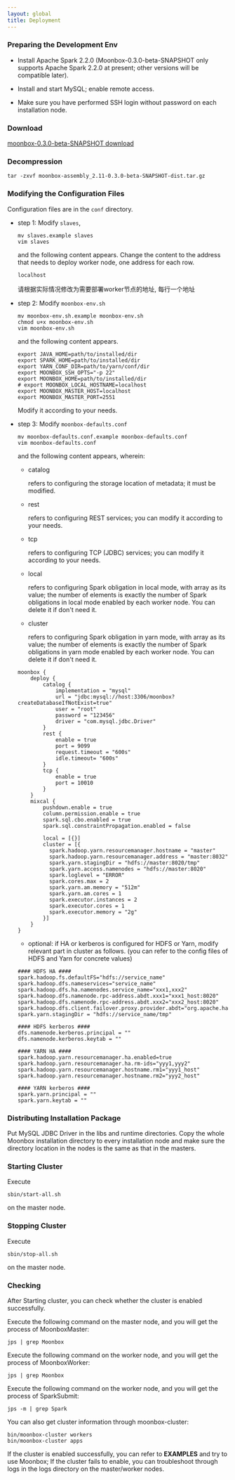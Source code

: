 ```yaml
---
layout: global
title: Deployment
---
```


### Preparing the Development Env

- Install Apache Spark 2.2.0 (Moonbox-0.3.0-beta-SNAPSHOT only supports Apache Spark 2.2.0 at present; other versions will be compatible later).

- Install and start MySQL; enable remote access.
- Make sure you have performed SSH login without password on each installation node.

### Download
[moonbox-0.3.0-beta-SNAPSHOT download](https://github.com/edp963/moonbox/releases/tag/0.3.0-beta-SNAPSHOT)

### Decompression

```
tar -zxvf moonbox-assembly_2.11-0.3.0-beta-SNAPSHOT-dist.tar.gz
```

### Modifying the Configuration Files
Configuration files are in the `conf` directory.
- step 1: Modify `slaves`,

    ```
    mv slaves.example slaves
    vim slaves
    ```
    and the following content appears. Change the content to the address that needs to deploy worker node, one address for each row. 
    ```
    localhost
    ```
    请根据实际情况修改为需要部署worker节点的地址, 每行一个地址

- step 2: Modify `moonbox-env.sh`
    ```
    mv moonbox-env.sh.example moonbox-env.sh
    chmod u+x moonbox-env.sh
    vim moonbox-env.sh
    ```
    and the following content appears.
    ```
    export JAVA_HOME=path/to/installed/dir
    export SPARK_HOME=path/to/installed/dir
    export YARN_CONF_DIR=path/to/yarn/conf/dir
    export MOONBOX_SSH_OPTS="-p 22"
    export MOONBOX_HOME=path/to/installed/dir
    # export MOONBOX_LOCAL_HOSTNAME=localhost
    export MOONBOX_MASTER_HOST=localhost
    export MOONBOX_MASTER_PORT=2551
    ```
    Modify it according to your needs.  

- step 3: Modify `moonbox-defaults.conf`  
    ```
    mv moonbox-defaults.conf.example moonbox-defaults.conf
    vim moonbox-defaults.conf
    ```
    and the following content appears, wherein:  
    - catalog

      refers to configuring the storage location of metadata; it must be modified.
    - rest

      refers to configuring REST services; you can modify it according to your needs.
    - tcp

      refers to configuring TCP (JDBC) services; you can modify it according to your needs.
    - local

      refers to configuring Spark obligation in local mode, with array as its value; the number of elements is exactly the number of Spark obligations in local mode enabled by each worker node. You can delete it if don't need it.
    - cluster

      refers to configuring Spark obligation in yarn mode, with array as its value; the number of elements is exactly the number of Spark obligations in yarn mode enabled by each worker node. You can delete it if don't need it.
    ```
    moonbox {
        deploy {
            catalog {
                implementation = "mysql"
                url = "jdbc:mysql://host:3306/moonbox?createDatabaseIfNotExist=true"
                user = "root"
                password = "123456"
                driver = "com.mysql.jdbc.Driver"
            }
            rest {
                enable = true
                port = 9099
                request.timeout = "600s"
                idle.timeout= "600s"
            }
            tcp {
                enable = true
                port = 10010
            }
        }
        mixcal {
            pushdown.enable = true
            column.permission.enable = true
            spark.sql.cbo.enabled = true
            spark.sql.constraintPropagation.enabled = false

            local = [{}]
            cluster = [{
              spark.hadoop.yarn.resourcemanager.hostname = "master"
              spark.hadoop.yarn.resourcemanager.address = "master:8032"
              spark.yarn.stagingDir = "hdfs://master:8020/tmp"
              spark.yarn.access.namenodes = "hdfs://master:8020"
              spark.loglevel = "ERROR"
              spark.cores.max = 2
              spark.yarn.am.memory = "512m"
              spark.yarn.am.cores = 1
              spark.executor.instances = 2
              spark.executor.cores = 1
              spark.executor.memory = "2g"
            }]
        }
    }
    ```
    - optional: 
    if HA or kerberos is configured for HDFS or Yarn, modify relevant part in cluster as follows. (you can refer to the config files of HDFS and Yarn for concrete values)
    
    ```
    #### HDFS HA ####
    spark.hadoop.fs.defaultFS="hdfs://service_name"
    spark.hadoop.dfs.nameservices="service_name"
    spark.hadoop.dfs.ha.namenodes.service_name="xxx1,xxx2"
    spark.hadoop.dfs.namenode.rpc-address.abdt.xxx1="xxx1_host:8020"
    spark.hadoop.dfs.namenode.rpc-address.abdt.xxx2="xxx2_host:8020"
    spark.hadoop.dfs.client.failover.proxy.provider.abdt="org.apache.hadoop.hdfs.server.namenode.ha.ConfiguredFailoverProxyProvider"
    spark.yarn.stagingDir = "hdfs://service_name/tmp"
    ```
    ```
    #### HDFS kerberos ####
    dfs.namenode.kerberos.principal = ""
    dfs.namenode.kerberos.keytab = ""
    ```
    ```
    #### YARN HA ####
    spark.hadoop.yarn.resourcemanager.ha.enabled=true
    spark.hadoop.yarn.resourcemanager.ha.rm-ids="yyy1,yyy2"
    spark.hadoop.yarn.resourcemanager.hostname.rm1="yyy1_host"
    spark.hadoop.yarn.resourcemanager.hostname.rm2="yyy2_host"
    ```
    ```
    #### YARN kerberos ####
    spark.yarn.principal = ""
    spark.yarn.keytab = ""
    ```

### Distributing Installation Package  
   Put MySQL JDBC Driver in the libs and runtime directories. Copy the whole Moonbox installation directory to every installation node and make sure the directory location in the nodes is the same as that in the masters.

### Starting Cluster
   Execute  
   ```
   sbin/start-all.sh
   ```
   
   on the master node.
### Stopping Cluster
   Execute
   ```
   sbin/stop-all.sh
   ```
   
   on the master node.

### Checking

   After Starting cluster, you can check whether the cluster is enabled successfully.

   Execute the following command on the master node, and you will get the process of MoonboxMaster:

   ```
   jps | grep Moonbox
   ````
   Execute the following command on the worker node, and you will get the process of MoonboxWorker:
   ```
   jps | grep Moonbox
   ```
   Execute the following command on the worker node, and you will get the process of SparkSubmit:
   ```
   jps -m | grep Spark
   ```
   You can also get cluster information through moonbox-cluster:
   ```
   bin/moonbox-cluster workers
   bin/moonbox-cluster apps
   ```
   If the cluster is enabled successfully, you can refer to **EXAMPLES** and try to use Moonbox; If the cluster fails to enable, you can troubleshoot through logs in the logs directory on the master/worker nodes.
   
